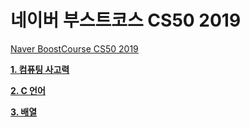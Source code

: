 # 네이버 부스트코스 CS50 2019

[Naver BoostCourse CS50 2019](https://www.edwith.org/boostcourse-cs-050)

[**1. 컴퓨팅 사고력**](https://github.com/SeongjaePark/TIL/blob/master/Documents/CS50/Computational%20Thinking%2C%20Scratch/Computational%20Thinking.md)

[**2. C 언어**](https://github.com/SeongjaePark/TIL/blob/master/Documents/CS50/C/C.md)

[**3. 배열**]()
